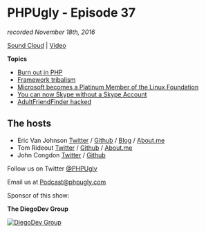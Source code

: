 # PHPUgly - Episode 37
*recorded November 18th, 2016*

[Sound Cloud](https://soundcloud.com/phpugly/episode37) | 
[Video]()

**Topics**

* [Burn out in PHP](https://www.smashingmagazine.com/2016/11/not-an-imposter-fighting-front-end-fatigue/)
* [Framework tribalism](https://laravel-news.com/2016/11/can-frameworks-lead-to-tribalism-among-developers/)
* [Microsoft becomes a Platinum Member of the Linux Foundation](https://www.linuxfoundation.org/announcements/microsoft-fortifies-commitment-to-open-source-becomes-linux-foundation-platinum)
* [You can now Skype without a Skype Account](https://blogs.skype.com/news/2016/11/14/now-anyone-can-use-skype-right-away/)
* [AdultFriendFinder hacked](http://boingboing.net/2016/11/13/plaintext-passwords-galore-in.html)


## The hosts
* Eric Van Johnson [Twitter](https://twitter.com/shocm) / [Github](https://github.com/ericvanjohnson/) / [Blog](https://www.shocm.com) / [About.me](https://about.me/shocm) 
* Tom Rideout [Twitter](https://twitter.com/realrideout) / [Github](https://github.com/trideout/) / [About.me](https://about.me/thomasrideout)
* John Congdon [Twitter](https://twitter.com/johncongdon) / [Github](https://github.com/johncongdon) 

Follow us on Twitter [@PHPUgly](https://twitter.com/phpugly) 

Email us at [Podcast@phpugly.com](mailto:Podcast@phpugly.com)

Sponsor of this show:

**The DiegoDev Group**

[![DiegoDev Group](https://www.diegodev.com/img/diegodevgroup.png "Logo DiegoDev Group")](https://www.diegodev.com)
